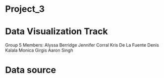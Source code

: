 # Project_3

Data Visualization Track 
=======
Group 5 Members:
Alyssa Berridge
Jennifer Corral
Kris De La Fuente
Denis Kalala
Monica Girgis
Aaron Singh
 
# Data source
